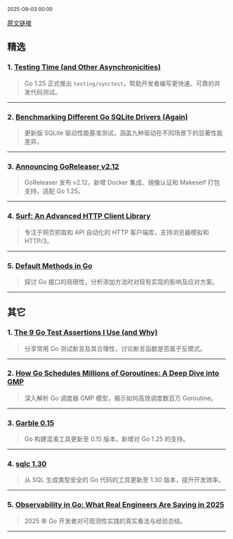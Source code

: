 <sub>2025-09-03 00:00</sub>


[原文链接](https://golangweekly.com/issues/568)


## 精选

### 1. [Testing Time (and Other Asynchronicities)](https://golangweekly.com/link/173622/rss)
> Go 1.25 正式推出 `testing/synctest`，帮助开发者编写更快速、可靠的并发代码测试。

---

### 2. [Benchmarking Different Go SQLite Drivers (Again)](https://golangweekly.com/link/173632/rss)
> 更新版 SQLite 驱动性能基准测试，涵盖九种驱动在不同场景下的显著性能差异。

---

### 3. [Announcing GoReleaser v2.12](https://golangweekly.com/link/173634/rss)
> GoReleaser 发布 v2.12，新增 Docker 集成、镜像认证和 Makeself 打包支持，适配 Go 1.25。

---

### 4. [Surf: An Advanced HTTP Client Library](https://golangweekly.com/link/173635/rss)
> 专注于网页抓取和 API 自动化的 HTTP 客户端库，支持浏览器模拟和 HTTP/3。

---

### 5. [Default Methods in Go](https://golangweekly.com/link/173623/rss)
> 探讨 Go 接口的局限性，分析添加方法时对现有实现的影响及应对方案。

---

## 其它

### 1. [The 9 Go Test Assertions I Use (and Why)](https://golangweekly.com/link/173627/rss)
> 分享常用 Go 测试断言及其合理性，讨论断言函数是否属于反模式。

---

### 2. [How Go Schedules Millions of Goroutines: A Deep Dive into GMP](https://golangweekly.com/link/173629/rss)
> 深入解析 Go 调度器 GMP 模型，揭示如何高效调度数百万 Goroutine。

---

### 3. [Garble 0.15](https://golangweekly.com/link/173639/rss)
> Go 构建混淆工具更新至 0.15 版本，新增对 Go 1.25 的支持。

---

### 4. [sqlc 1.30](https://golangweekly.com/link/173644/rss)
> 从 SQL 生成类型安全的 Go 代码的工具更新至 1.30 版本，提升开发效率。

---

### 5. [Observability in Go: What Real Engineers Are Saying in 2025](https://golangweekly.com/link/173651/rss)
> 2025 年 Go 开发者对可观测性实践的真实看法与经验总结。

---
    